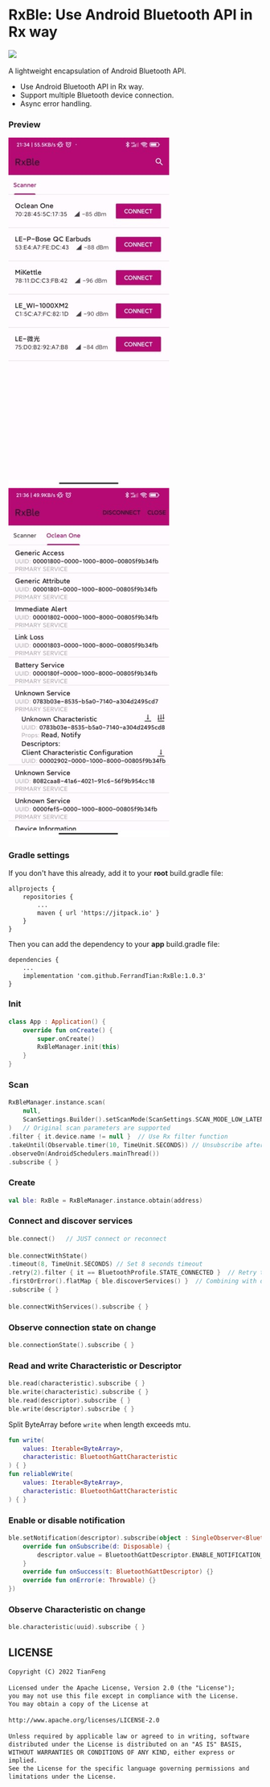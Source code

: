 ﻿# RxBle: Use Android Bluetooth API in Rx way

[![](https://jitpack.io/v/FerrandTian/RxBle.svg)](https://jitpack.io/#FerrandTian/RxBle)

A lightweight encapsulation of Android Bluetooth API.

 * Use Android Bluetooth API in Rx way.
 * Support multiple Bluetooth device connection.
 * Async error handling.

### Preview

![Preview_1](https://github.com/FerrandTian/RxBle/raw/main/Screenshot_1.jpg)
![Preview_2](https://github.com/FerrandTian/RxBle/raw/main/Screenshot_2.jpg)

### Gradle settings

If you don't have this already, add it to your **root** build.gradle file:
```
allprojects {
    repositories {
        ...
        maven { url 'https://jitpack.io' }
    }
}
```

Then you can add the dependency to your **app** build.gradle file:
```
dependencies {
    ...
    implementation 'com.github.FerrandTian:RxBle:1.0.3'
}
```

### Init

```kotlin
class App : Application() {
    override fun onCreate() {
        super.onCreate()
        RxBleManager.init(this)
    }
}
```

### Scan

```kotlin
RxBleManager.instance.scan(
    null,
    ScanSettings.Builder().setScanMode(ScanSettings.SCAN_MODE_LOW_LATENCY).build()
)   // Original scan parameters are supported
.filter { it.device.name != null }  // Use Rx filter function
.takeUntil(Observable.timer(10, TimeUnit.SECONDS)) // Unsubscribe after 10 seconds
.observeOn(AndroidSchedulers.mainThread())
.subscribe { }
```

### Create

```kotlin
val ble: RxBle = RxBleManager.instance.obtain(address)
```

### Connect and discover services

```kotlin
ble.connect()   // JUST connect or reconnect

ble.connectWithState()
.timeout(8, TimeUnit.SECONDS) // Set 8 seconds timeout
.retry(2).filter { it == BluetoothProfile.STATE_CONNECTED }  // Retry twice until STATE_CONNECTED
.firstOrError().flatMap { ble.discoverServices() }  // Combining with discoverServices
.subscribe { }

ble.connectWithServices().subscribe { }
```

### Observe connection state on change

```kotlin
ble.connectionState().subscribe { }
```

### Read and write Characteristic or Descriptor

```kotlin
ble.read(characteristic).subscribe { }
ble.write(characteristic).subscribe { }
ble.read(descriptor).subscribe { }
ble.write(descriptor).subscribe { }
```

Split ByteArray before `write` when length exceeds mtu.

```kotlin
fun write(
    values: Iterable<ByteArray>, 
    characteristic: BluetoothGattCharacteristic
) { }
fun reliableWrite(
    values: Iterable<ByteArray>,
    characteristic: BluetoothGattCharacteristic
) { }
```

### Enable or disable notification

```kotlin
ble.setNotification(descriptor).subscribe(object : SingleObserver<BluetoothGattDescriptor> {
    override fun onSubscribe(d: Disposable) {
        descriptor.value = BluetoothGattDescriptor.ENABLE_NOTIFICATION_VALUE // or disable value
    }
    override fun onSuccess(t: BluetoothGattDescriptor) {}
    override fun onError(e: Throwable) {}
})
```

### Observe Characteristic on change

```kotlin
ble.characteristic(uuid).subscribe { }
```

## LICENSE

    Copyright (C) 2022 TianFeng
    
    Licensed under the Apache License, Version 2.0 (the "License");
    you may not use this file except in compliance with the License.
    You may obtain a copy of the License at
    
    http://www.apache.org/licenses/LICENSE-2.0
    
    Unless required by applicable law or agreed to in writing, software
    distributed under the License is distributed on an "AS IS" BASIS,
    WITHOUT WARRANTIES OR CONDITIONS OF ANY KIND, either express or implied.
    See the License for the specific language governing permissions and
    limitations under the License.
